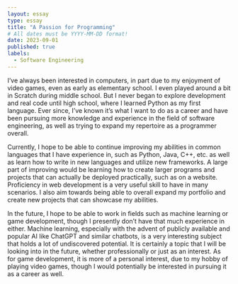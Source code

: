 ```yaml
---
layout: essay
type: essay
title: "A Passion for Programming"
# All dates must be YYYY-MM-DD format!
date: 2023-09-01
published: true
labels:
  - Software Engineering
---
```


  I’ve always been interested in computers, in part due to my enjoyment of video games, even as early as elementary school. I even played around a bit in Scratch during middle school. But I never began to explore development and real code until high school, where I learned Python as my first language. Ever since, I’ve known it’s what I want to do as a career and have been pursuing more knowledge and experience in the field of software engineering, as well as trying to expand my repertoire as a programmer overall.

  Currently, I hope to be able to continue improving my abilities in common languages that I have experience in, such as Python, Java, C++, etc. as well as learn how to write in new languages and utilize new frameworks. A large part of improving would be learning how to create larger programs and projects that can actually be deployed practically, such as on a website. Proficiency in web development is a very useful skill to have in many scenarios. I also aim towards being able to overall expand my portfolio and create new projects that can showcase my abilities. 

  In the future, I hope to be able to work in fields such as machine learning or game development, though I presently don’t have that much experience in either. Machine learning, especially with the advent of publicly available and popular AI like ChatGPT and similar chatbots, is a very interesting subject that holds a lot of undiscovered potential. It is certainly a topic that I will be looking into in the future, whether professionally or just as an interest. As for game development, it is more of a personal interest, due to my hobby of playing video games, though I would potentially be interested in pursuing it as a career as well.
